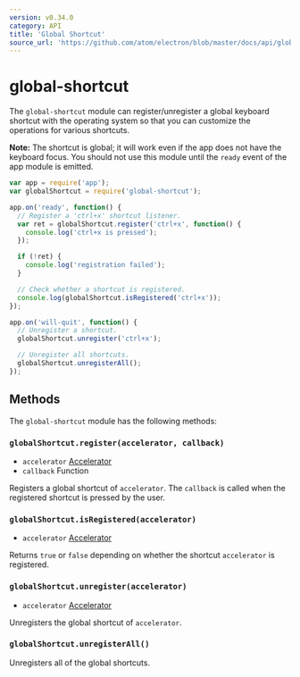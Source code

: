 ```yaml
---
version: v0.34.0
category: API
title: 'Global Shortcut'
source_url: 'https://github.com/atom/electron/blob/master/docs/api/global-shortcut.md'
---
```


# global-shortcut

The `global-shortcut` module can register/unregister a global keyboard shortcut
with the operating system so that you can customize the operations for various
shortcuts.

**Note:** The shortcut is global; it will work even if the app does
not have the keyboard focus. You should not use this module until the `ready`
event of the app module is emitted.

```javascript
var app = require('app');
var globalShortcut = require('global-shortcut');

app.on('ready', function() {
  // Register a 'ctrl+x' shortcut listener.
  var ret = globalShortcut.register('ctrl+x', function() {
    console.log('ctrl+x is pressed');
  });

  if (!ret) {
    console.log('registration failed');
  }

  // Check whether a shortcut is registered.
  console.log(globalShortcut.isRegistered('ctrl+x'));
});

app.on('will-quit', function() {
  // Unregister a shortcut.
  globalShortcut.unregister('ctrl+x');

  // Unregister all shortcuts.
  globalShortcut.unregisterAll();
});
```

## Methods

The `global-shortcut` module has the following methods:

### `globalShortcut.register(accelerator, callback)`

* `accelerator` [Accelerator](http://electron.atom.io/docs/v0.34.0/api/accelerator)
* `callback` Function

Registers a global shortcut of `accelerator`. The `callback` is called when
the registered shortcut is pressed by the user.

### `globalShortcut.isRegistered(accelerator)`

* `accelerator` [Accelerator](http://electron.atom.io/docs/v0.34.0/api/accelerator)

Returns `true` or `false` depending on whether the shortcut `accelerator` is
registered.

### `globalShortcut.unregister(accelerator)`

* `accelerator` [Accelerator](http://electron.atom.io/docs/v0.34.0/api/accelerator)

Unregisters the global shortcut of `accelerator`.

### `globalShortcut.unregisterAll()`

Unregisters all of the global shortcuts.
